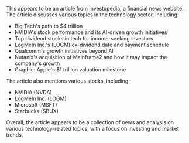 This appears to be an article from Investopedia, a financial news website. The article discusses various topics in the technology sector, including:

* Big Tech's path to $4 trillion
* NVIDIA's stock performance and its AI-driven growth initiatives
* Top dividend stocks in tech for income-seeking investors
* LogMeIn Inc.'s (LOGM) ex-dividend date and payment schedule
* Qualcomm's growth initiatives beyond AI
* Nutanix's acquisition of Mainframe2 and how it may impact the company's growth
* Graphic: Apple's $1 trillion valuation milestone

The article also mentions various stocks, including:

* NVIDIA (NVDA)
* LogMeIn Inc. (LOGM)
* Microsoft (MSFT)
* Starbucks (SBUX)

Overall, the article appears to be a collection of news and analysis on various technology-related topics, with a focus on investing and market trends.